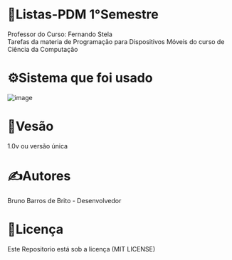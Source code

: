 # 💾Listas-PDM 1°Semestre
Professor do Curso: Fernando Stela</br>
Tarefas da materia de Programação para Dispositivos Móveis do curso de Ciência da Computação
# ⚙️Sistema que foi usado 
![image](https://github.com/BrunoBarrosdeBrito/Listas-PDM/assets/137173727/8e72a69f-b358-4750-9b98-be87b4d5252d)
# 📍Vesão
1.0v ou versão única
# ✍️Autores
Bruno Barros de Brito - Desenvolvedor
# 📝Licença
Este Repositorio está sob a licença (MIT LICENSE)
